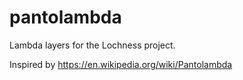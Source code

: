# pantolambda

Lambda layers for the Lochness project.

Inspired by https://en.wikipedia.org/wiki/Pantolambda
